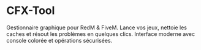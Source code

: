 # CFX-Tool
 Gestionnaire graphique pour RedM &amp; FiveM. Lance vos jeux, nettoie les caches et résout les problèmes en quelques clics. Interface moderne avec console colorée et opérations sécurisées.
